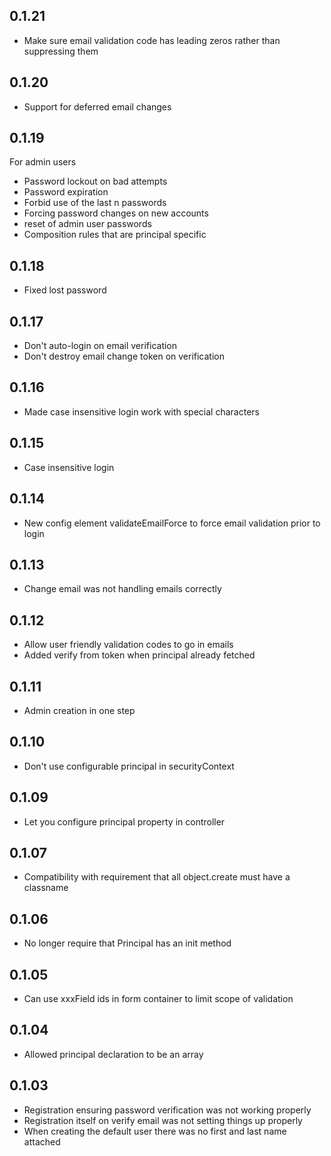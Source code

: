 ## 0.1.21
- Make sure email validation code has leading zeros rather than suppressing them
## 0.1.20
- Support for deferred email changes
## 0.1.19
For admin users
- Password lockout on bad attempts
- Password expiration
- Forbid use of the last n passwords
- Forcing password changes on new accounts
- reset of admin user passwords
- Composition rules that are principal specific
## 0.1.18
* Fixed lost password
## 0.1.17
* Don't auto-login on email verification
* Don't destroy email change token on verification
## 0.1.16
* Made case insensitive login work with special characters
## 0.1.15
* Case insensitive login
## 0.1.14
* New config element validateEmailForce to force email validation prior to login
## 0.1.13
* Change email was not handling emails correctly
## 0.1.12
* Allow user friendly validation codes to go in emails
* Added verify from token when principal already fetched
## 0.1.11
* Admin creation in one step
## 0.1.10
* Don't use configurable principal in securityContext
## 0.1.09
* Let you configure principal property in controller
## 0.1.07
* Compatibility with requirement that all object.create must have a classname
## 0.1.06
* No longer require that Principal has an init method
## 0.1.05
* Can use xxxField ids in form container to limit scope of validation
## 0.1.04
* Allowed principal declaration to be an array
## 0.1.03
* Registration ensuring password verification was not working properly
* Registration itself on verify email was not setting things up properly
* When creating the default user there was no first and last name attached
